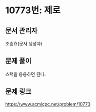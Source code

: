 # 10773번: 제로
## 문서 관리자
조승효(문서 생성자)
## 문제 풀이
스택을 응용하면 된다.
## 문제 링크
https://www.acmicpc.net/problem/10773